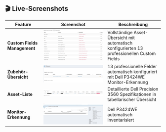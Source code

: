 ## 🎬 Live-Screenshots

| Feature | Screenshot | Beschreibung |
|---------|------------|--------------|
| **Custom Fields Management** | ![Custom Fields](screenshots/Screenshot%202025-08-19%20085252.png) | Vollständige Asset-Übersicht mit automatisch konfigurierten 13 professionellen Custom Fields |
| **Zubehör-Übersicht** | ![Accessories](screenshots/Screenshot%202025-08-19%20085503.png) | 13 professionelle Felder automatisch konfiguriert mit Dell P3424WE Monitor-Erkennung |
| **Asset-Liste** | ![Asset List](screenshots/Screenshot%202025-08-19%20085148.png) | Detaillierte Dell Precision 3560 Spezifikationen in tabellarischer Übersicht |
| **Monitor-Erkennung** | ![Monitor](screenshots/Screenshot%202025-08-19%20102718.png) | Dell P3424WE automatisch inventarisiert |